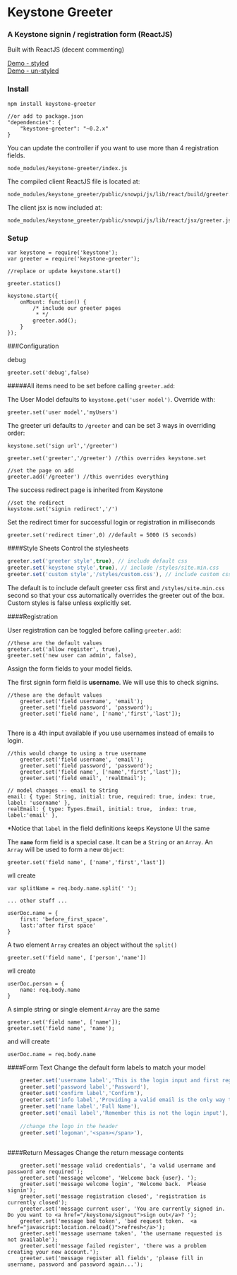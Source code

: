 # Keystone Greeter 
### A Keystone signin / registration form (ReactJS)

Built with ReactJS (decent commenting)

[Demo - styled](https://code.snowpi.org/signin) <br />
[Demo - un-styled](https://code.snowpi.org/greeter)


### Install

```
npm install keystone-greeter

//or add to package.json
"dependencies": {
	"keystone-greeter": "~0.2.x"
}
```

You can update the controller if you want to use more than 4 registration fields.
```
node_modules/keystone-greeter/index.js
```
The compiled client ReactJS file is located at:
```
node_modules/keystone_greeter/public/snowpi/js/lib/react/build/greeter.js
``` 

The client jsx is now included at:  
```
node_modules/keystone_greeter/public/snowpi/js/lib/react/jsx/greeter.js
``` 

### Setup

```
var keystone = require('keystone');
var greeter = require('keystone-greeter');

//replace or update keystone.start()

greeter.statics()

keystone.start({
	onMount: function() {
		/* include our greeter pages
		 * */
		greeter.add();
	}
});

```


###Configuration

debug
```
greeter.set('debug',false)
```

#####All items need to be set before calling `greeter.add`:

The User Model defaults to `keystone.get('user model')`. Override with:
```
greeter.set('user model','myUsers')
```

The greeter uri defaults to `/greeter` and can be set 3 ways in overriding order:
```
keystone.set('sign url','/greeter') 

greeter.set('greeter','/greeter') //this overrides keystone.set

//set the page on add
greeter.add('/greeter') //this overrides everything
```

The success redirect page is inherited from Keystone
```
//set the redirect 
keystone.set('signin redirect','/')
```
Set the redirect timer for successful login or registration in milliseconds
```
greeter.set('redirect timer',0) //default = 5000 (5 seconds)
```
####Style Sheets
Control the stylesheets 

```javascript
greeter.set('greeter style',true), // include default css
greeter.set('keystone style',true), // include /styles/site.min.css
greeter.set('custom style','/styles/custom.css'), // include custom css
```
The default is to include default greeter css first and `/styles/site.min.css` second so that your css automatically overrides the greeter out of the box.  Custom styles is false unless explicitly set.

####Registration


User registration can be toggled before calling `greeter.add`:
```
//these are the default values
greeter.set('allow register', true),
greeter.set('new user can admin', false),

```

Assign the form fields to your model fields. 

The first signin form field is  **username**. We will use this to check signins.
```
//these are the default values
	greeter.set('field username', 'email');
	greeter.set('field password', 'password');
	greeter.set('field name', ['name','first','last']);
    
```

There is a 4th input available if you use usernames instead of emails to login.  
```
//this would change to using a true username
	greeter.set('field username', 'email');
	greeter.set('field password', 'password');
	greeter.set('field name', ['name','first','last']);
	greeter.set('field email', 'realEmail');
    
// model changes -- email to String
email: { type: String, initial: true, required: true, index: true, label: 'username' },
realEmail: { type: Types.Email, initial: true,  index: true, label:'email' },

```
*Notice that `label` in the field definitions keeps Keystone UI the same

The **` name `** form field is a special case. 
It can be a `String` or an `Array`.  An `Array` will be used to form a new `Object`:
```
greeter.set('field name', ['name','first','last'])

```
wll create
```
var splitName = req.body.name.split(' ');

... other stuff ...

userDoc.name = {
	first: 'before_first_space',
    last:'after first space'
}
```
A two element `Array` creates an object without the `split()`
```
greeter.set('field name', ['person','name'])
```
wll create
```
userDoc.person = {
	name: req.body.name
}
```
A simple string or single element `Array` are the same
```
greeter.set('field name', ['name']);
greeter.set('field name', 'name');
```
and will create
```
userDoc.name = req.body.name
```

####Form Text
Change the default form labels to match your model 
```javascript
	greeter.set('username label','This is the login input and first register input'),
	greeter.set('password label','Password'),
	greeter.set('confirm label','Confirm'),
	greeter.set('info label','Providing a valid email is the only way to reset your password.'),
	greeter.set('name label','Full Name'),
	greeter.set('email label','Remember this is not the login input'),
	
	//change the logo in the header
	greeter.set('logoman','<span></span>'),
	
```

####Return Messages
Change the return message contents
```
	greeter.set('message valid credentials', 'a valid username and password are required');
	greeter.set('message welcome', 'Welcome back {user}. ');
	greeter.set('message welcome login', 'Welcome back.  Please signin');
	greeter.set('message registration closed', 'registration is currently closed');
	greeter.set('message current user', 'You are currently signed in.  Do you want to <a href="/keystone/signout">sign out</a>? ');
	greeter.set('message bad token', 'bad request token.  <a href="javascript:location.reload()">refresh</a>');
	greeter.set('message username taken', 'the username requested is not available');
	greeter.set('message failed register', 'there was a problem creating your new account.');
	greeter.set('message register all fields', 'please fill in username, password and password again...');
```
